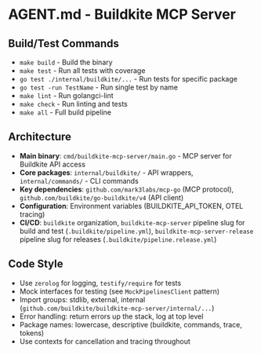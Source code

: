 # AGENT.md - Buildkite MCP Server

## Build/Test Commands
- `make build` - Build the binary
- `make test` - Run all tests with coverage
- `go test ./internal/buildkite/...` - Run tests for specific package
- `go test -run TestName` - Run single test by name
- `make lint` - Run golangci-lint
- `make check` - Run linting and tests
- `make all` - Full build pipeline

## Architecture
- **Main binary**: `cmd/buildkite-mcp-server/main.go` - MCP server for Buildkite API access
- **Core packages**: `internal/buildkite/` - API wrappers, `internal/commands/` - CLI commands
- **Key dependencies**: `github.com/mark3labs/mcp-go` (MCP protocol), `github.com/buildkite/go-buildkite/v4` (API client)
- **Configuration**: Environment variables (BUILDKITE_API_TOKEN, OTEL tracing)
- **CI/CD**: `buildkite` organization, `buildkite-mcp-server` pipeline slug for build and test (`.buildkite/pipeline.yml`), `buildkite-mcp-server-release` pipeline slug for releases (`.buildkite/pipeline.release.yml`)

## Code Style
- Use `zerolog` for logging, `testify/require` for tests
- Mock interfaces for testing (see `MockPipelinesClient` pattern)
- Import groups: stdlib, external, internal (`github.com/buildkite/buildkite-mcp-server/internal/...`)
- Error handling: return errors up the stack, log at top level
- Package names: lowercase, descriptive (buildkite, commands, trace, tokens)
- Use contexts for cancellation and tracing throughout
